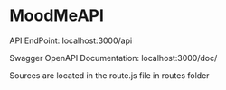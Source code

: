 # MoodMeAPI

API EndPoint: localhost:3000/api

Swagger OpenAPI Documentation: localhost:3000/doc/

Sources are located in the route.js file in routes folder
